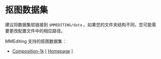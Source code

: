 # 抠图数据集

建议将数据集软链接到 `$MMEDITING/data` 。如果您的文件夹结构不同，您可能需要更改配置文件中的相应路径。

MMEditing 支持的抠图数据集：

* [Composition-1k](comp1k/README.md) \[ [Homepage](https://sites.google.com/view/deepimagematting) \]
